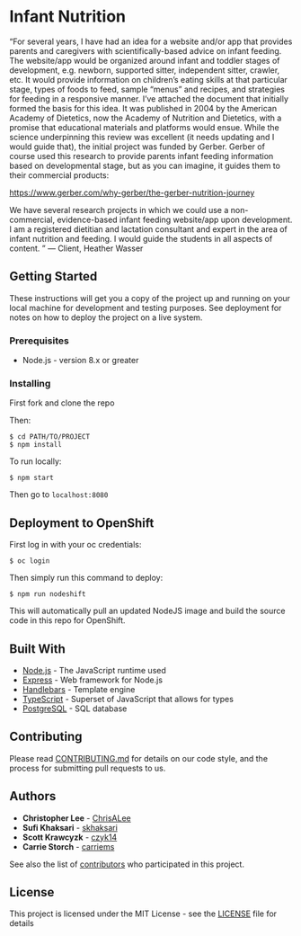 # Infant Nutrition

“For several years, I have had an idea for a website and/or app that provides parents and caregivers with scientifically-based advice on infant feeding. The website/app would be organized around infant and toddler stages of development, e.g. newborn, supported sitter, independent sitter, crawler, etc. It would provide information on children’s eating skills at that particular stage, types of foods to feed, sample “menus” and recipes, and strategies for feeding in a responsive manner. I’ve attached the document that initially formed the basis for this idea. It was published in 2004 by the American Academy of Dietetics, now the Academy of Nutrition and Dietetics, with a promise that educational materials and platforms would ensue. While the science underpinning this review was excellent (it needs updating and I would guide that), the initial project was funded by Gerber. Gerber of course used this research to provide parents infant feeding information based on developmental stage, but as you can imagine, it guides them to their commercial products:

https://www.gerber.com/why-gerber/the-gerber-nutrition-journey

We have several research projects in which we could use a non-commercial, evidence-based infant feeding website/app upon development. I am a registered dietitian and lactation consultant and expert in the area of infant nutrition and feeding. I would guide the students in all aspects of content. ” — Client, Heather Wasser

## Getting Started

These instructions will get you a copy of the project up and running on your local machine for development and testing purposes. See deployment for notes on how to deploy the project on a live system.

### Prerequisites

* Node.js - version 8.x or greater

### Installing

First fork and clone the repo

Then:
```
$ cd PATH/TO/PROJECT
$ npm install
```

To run locally:
```
$ npm start
```
Then go to `localhost:8080`

## Deployment to OpenShift

First log in with your oc credentials:

```
$ oc login
```

Then simply run this command to deploy:

```
$ npm run nodeshift
```

This will automatically pull an updated NodeJS image and build the source code in this repo for OpenShift.

## Built With

* [Node.js](https://nodejs.org/en/) - The JavaScript runtime used
* [Express](https://expressjs.com/) - Web framework for Node.js
* [Handlebars](https://handlebarsjs.com/) - Template engine
* [TypeScript](https://www.typescriptlang.org/) - Superset of JavaScript that allows for types
* [PostgreSQL](https://www.postgresql.org/) - SQL database

## Contributing

Please read [CONTRIBUTING.md](CONTRIBUTING.md) for details on our code style, and the process for submitting pull requests to us.

## Authors

* **Christopher Lee** - [ChrisALee](https://github.com/chrisalee)
* **Sufi Khaksari** - [skhaksari](https://github.com/skhaksari)
* **Scott Krawcyzk** - [czyk14](https://github.com/czyk14)
* **Carrie Storch** - [carriems](https://github.com/carriems)

See also the list of [contributors](https://github.com/chrisalee/infant-nutrition/contributors) who participated in this project.

## License

This project is licensed under the MIT License - see the [LICENSE](LICENSE) file for details
